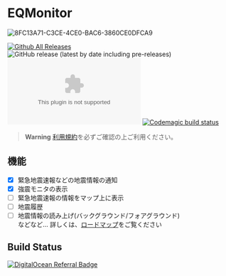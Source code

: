 # EQMonitor  
![8FC13A71-C3CE-4CE0-BAC6-3860CE0DFCA9](https://user-images.githubusercontent.com/73390859/181158250-6ac8d276-451b-437e-8b1f-8af9013b38db.jpeg)


[![Github All Releases](https://img.shields.io/github/downloads/EQMonitor/EQMonitor/total.svg)]()   ![GitHub release (latest by date including pre-releases)](https://img.shields.io/github/v/release/EQMonitor/EQMonitor?color=blue&include_prereleases&label=Release)
![GitHub release (latest by date and asset including pre-releases)](https://img.shields.io/github/downloads-pre/EQMonitor/EQMonitor/latest/app-release.apk)
[![Codemagic build status](https://api.codemagic.io/apps/621bb2a4bc3d3d2156cab924/621bb2a4bc3d3d2156cab923/status_badge.svg)](https://codemagic.io/apps/621bb2a4bc3d3d2156cab924/621bb2a4bc3d3d2156cab923/latest_build)

> **Warning**
> [利用規約](https://github.com/EQMonitor/EQMonitor/blob/main/docs/policy.md)を必ずご確認の上ご利用ください。

## 機能
- [x] 緊急地震速報などの地震情報の通知
- [x] 強震モニタの表示
- [ ] 緊急地震速報の情報をマップ上に表示
- [ ] 地震履歴
- [ ] 地震情報の読み上げ(バックグラウンド/フォアグラウンド)   
などなど… 詳しくは、[ロードマップ](https://github.com/EQMonitor/EQMonitor/issues/89)をご覧ください

## Build Status

[![DigitalOcean Referral Badge](https://web-platforms.sfo2.cdn.digitaloceanspaces.com/WWW/Badge%201.svg)](https://www.digitalocean.com/?refcode=642cebc69a3e&utm_campaign=Referral_Invite&utm_medium=Referral_Program&utm_source=badge)
